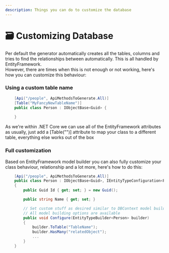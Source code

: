 ```yaml
---
description: Things you can do to customize the database
---
```


# 🗃 Customizing Database

Per default the generator automatically creates all the tables, columns and tries to find the relationships between automatically. This is all handled by EntityFramework. \
However, there are times when this is not enough or not working, here's how you can customize this behaviour:

### Using a custom table name

```csharp
    [Api("/people", ApiMethodsToGenerate.All)]
    [Table("MyFancyNewTableName")]
    public class Person : IObjectBase<Guid> {
    
    }
```

As we're within .NET Core we can use all of the EntityFramework attributes as usually, just add a \[Table("")] attribute to map your class to a different table, everything else works out of the box



### Full customization

Based on EntityFramework model builder you can also fully customize your class behaviour, relationship and a lot more, here's how to do this:

```csharp
    [Api("/people", ApiMethodsToGenerate.All)]
    public class Person : IObjectBase<Guid>, IEntityTypeConfiguration<Person>
    {
        public Guid Id { get; set; } = new Guid();

        public string Name { get; set; }

        // Set custom stuff as desired similar to DBContext model builder
        // All model building options are available
        public void Configure(EntityTypeBuilder<Person> builder)
        {
            builder.ToTable("TableName");
            builder.HasMany("relatedObject");
            ...
        }
    }
```

